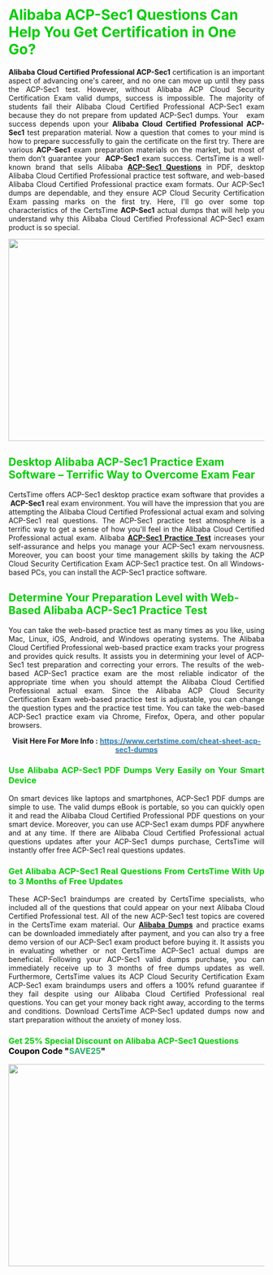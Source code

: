 <h1><span style="color:#00cc00;"><strong>Alibaba ACP-Sec1 Questions Can Help You Get Certification in One Go?</strong></span></h1>

<p style="text-align: justify;"><strong>Alibaba Cloud Certified Professional ACP-Sec1</strong> certification is an important aspect of advancing one's career, and no one can move up until they pass the ACP-Sec1 test. However, without Alibaba ACP Cloud Security Certification Exam valid dumps, success is impossible. The majority of students fail their Alibaba Cloud Certified Professional ACP-Sec1 exam because they do not prepare from updated ACP-Sec1 dumps. Your   exam success depends upon your <strong>Alibaba Cloud Certified Professional ACP-Sec1</strong> test preparation material. Now a question that comes to your mind is how to prepare successfully to gain the certificate on the first try. There are various <strong>ACP-Sec1</strong> exam preparation materials on the market, but most of them don’t guarantee your <strong> ACP-Sec1</strong> exam success. CertsTime is a well-known brand that sells Alibaba <strong><a href="https://www.certstime.com/cheat-sheet-acp-sec1-dumps">ACP-Sec1 Questions</a></strong> in PDF, desktop Alibaba Cloud Certified Professional practice test software, and web-based Alibaba Cloud Certified Professional practice exam formats. Our ACP-Sec1 dumps are dependable, and they ensure ACP Cloud Security Certification Exam passing marks on the first try. Here, I'll go over some top characteristics of the CertsTime <strong>ACP-Sec1</strong> actual dumps that will help you understand why this Alibaba Cloud Certified Professional ACP-Sec1 exam product is so special.</p>

<p style="text-align: center;"><a href="https://www.certstime.com/cheat-sheet-acp-sec1-dumps"><img alt="" src="https://i.imgur.com/wlGiNOk.jpg" style="width: 700px; height: 398px;" /></a></p>

<h2><span style="color:#00cc00;"><strong>Desktop Alibaba ACP-Sec1 Practice Exam Software – Terrific Way to Overcome Exam Fear</strong></span></h2>

<p style="text-align: justify;">CertsTime offers ACP-Sec1 desktop practice exam software that provides a <strong> ACP-Sec1</strong> real exam environment. You will have the impression that you are attempting the Alibaba Cloud Certified Professional actual exam and solving ACP-Sec1 real questions. The ACP-Sec1 practice test atmosphere is a terrific way to get a sense of how you'll feel in the Alibaba Cloud Certified Professional actual exam. Alibaba <strong><a href="https://www.certstime.com/cheat-sheet-acp-sec1-dumps">ACP-Sec1 Practice Test</a></strong> increases your self-assurance and helps you manage your ACP-Sec1 exam nervousness. Moreover, you can boost your time management skills by taking the ACP Cloud Security Certification Exam ACP-Sec1 practice test. On all Windows-based PCs, you can install the ACP-Sec1 practice software.</p>

<h2><span style="color:#00cc00;"><strong>Determine Your Preparation Level with Web-Based Alibaba ACP-Sec1 Practice Test</strong></span></h2>

<p style="text-align: justify;">You can take the web-based practice test as many times as you like, using Mac, Linux, iOS, Android, and Windows operating systems. The Alibaba Cloud Certified Professional web-based practice exam tracks your progress and provides quick results. It assists you in determining your level of ACP-Sec1 test preparation and correcting your errors. The results of the web-based ACP-Sec1 practice exam are the most reliable indicator of the appropriate time when you should attempt the Alibaba Cloud Certified Professional actual exam. Since the Alibaba ACP Cloud Security Certification Exam web-based practice test is adjustable, you can change the question types and the practice test time. You can take the web-based ACP-Sec1 practice exam via Chrome, Firefox, Opera, and other popular browsers.</p>

<p style="text-align: center;"><strong>Visit Here For More Info :</strong> <strong><a href="https://www.certstime.com/cheat-sheet-acp-sec1-dumps"><span style="color:#2980b9;">https://www.certstime.com/cheat-sheet-acp-sec1-dumps</span></a></strong></p>

<h3 style="text-align: justify;"><span style="color:#00cc00;"><strong>Use Alibaba ACP-Sec1 PDF Dumps Very Easily on Your Smart Device</strong></span></h3>

<p style="text-align: justify;">On smart devices like laptops and smartphones, ACP-Sec1 PDF dumps are simple to use. The valid dumps eBook is portable, so you can quickly open it and read the Alibaba Cloud Certified Professional PDF questions on your smart device. Moreover, you can use ACP-Sec1 exam dumps PDF anywhere and at any time. If there are Alibaba Cloud Certified Professional actual questions updates after your ACP-Sec1 dumps purchase, CertsTime will instantly offer free ACP-Sec1 real questions updates.</p>

<h3 style="text-align: justify;"><span style="color:#00cc00;"><strong>Get Alibaba ACP-Sec1 Real Questions From CertsTime With Up to 3 Months of Free Updates</strong></span></h3>

<p style="text-align: justify;">These ACP-Sec1 braindumps are created by CertsTime specialists, who included all of the questions that could appear on your next Alibaba Cloud Certified Professional test. All of the new ACP-Sec1 test topics are covered in the CertsTime exam material. Our <strong><a href="https://www.certstime.com/cheat-sheet-alibaba-dumps">Alibaba Dumps</a></strong> and practice exams can be downloaded immediately after payment, and you can also try a free demo version of our ACP-Sec1 exam product before buying it. It assists you in evaluating whether or not CertsTime ACP-Sec1 actual dumps are beneficial. Following your ACP-Sec1 valid dumps purchase, you can immediately receive up to 3 months of free dumps updates as well. Furthermore, CertsTime values its ACP Cloud Security Certification Exam ACP-Sec1 exam braindumps users and offers a 100% refund guarantee if they fail despite using our Alibaba Cloud Certified Professional real questions. You can get your money back right away, according to the terms and conditions. Download CertsTime ACP-Sec1 updated dumps now and start preparation without the anxiety of money loss.</p>

<h3 style="text-align: justify;"><strong><span style="font-size:16px;"><strong><span style="color:#00cc00;">Get 25% Special Discount on Alibaba ACP-Sec1 Questions</span></strong><br />
<strong><span style="color:#000000;">Coupon Code</span></strong> <strong><span style="color:#000000;">"</span><span style="color:#27ae60;">SAVE</span><font color="#27ae60">25</font><span style="color:#000000;">"</span></strong></span></strong></h3>

<p style="text-align: center;"><strong><a href="https://www.certstime.com/cheat-sheet-acp-sec1-dumps"><img alt="" src="https://i.imgur.com/Gj1kXWu.jpg" style="width: 700px; height: 398px;" /></a></strong></p>
